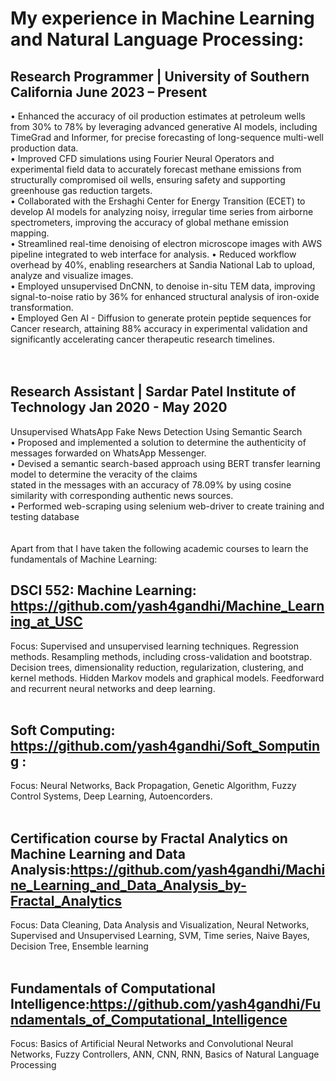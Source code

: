 # My experience in Machine Learning and Natural Language Processing:

## Research Programmer | University of Southern California June 2023 – Present<br>
• Enhanced the accuracy of oil production estimates at petroleum wells from 30% to 78% by leveraging advanced generative 
AI models, including TimeGrad and Informer, for precise forecasting of long-sequence multi-well production data.<br> 
• Improved CFD simulations using Fourier Neural Operators and experimental field data to accurately forecast methane 
emissions from structurally compromised oil wells, ensuring safety and supporting greenhouse gas reduction targets. <br>
• Collaborated with the Ershaghi Center for Energy Transition (ECET) to develop AI models for analyzing noisy, irregular time 
series from airborne spectrometers, improving the accuracy of global methane emission mapping. <br>
• Streamlined real-time denoising of electron microscope images with AWS pipeline integrated to web interface for analysis. 
• Reduced workflow overhead by 40%, enabling researchers at Sandia National Lab to upload, analyze and visualize images. <br>
• Employed unsupervised DnCNN, to denoise in-situ TEM data, improving signal-to-noise ratio by 36% for enhanced structural 
analysis of iron-oxide transformation.  <br>
• Employed Gen AI - Diffusion to generate protein peptide sequences for Cancer research, attaining 88% accuracy in 
experimental validation and significantly accelerating cancer therapeutic research timelines. <br>
<br><br>
## Research Assistant | Sardar Patel Institute of Technology Jan 2020 - May 2020<br>
Unsupervised WhatsApp Fake News Detection Using Semantic Search<br>
• Proposed and implemented a solution to determine the authenticity of messages forwarded on WhatsApp Messenger. <br>
• Devised a semantic search-based approach using BERT transfer learning model to determine the veracity of the claims <br>
stated in the messages with an accuracy of 78.09% by using cosine similarity with corresponding authentic news sources.<br>
• Performed web-scraping using selenium web-driver to create training and testing database
<br>
<br><br>
Apart from that I have taken the following academic courses to learn the fundamentals of Machine Learning:
<br>
## DSCI 552: Machine Learning: https://github.com/yash4gandhi/Machine_Learning_at_USC<br>
Focus:  Supervised and unsupervised learning techniques. Regression methods. Resampling methods, including cross-validation and bootstrap. Decision trees, dimensionality reduction, regularization, clustering, and kernel methods. Hidden Markov models and graphical models. Feedforward and recurrent neural networks and deep learning.
<br><br>
## Soft Computing: https://github.com/yash4gandhi/Soft_Somputing :<br>
Focus: Neural Networks, Back Propagation, Genetic Algorithm, Fuzzy Control Systems, Deep Learning, Autoencorders.
<br><br>
## Certification course by Fractal Analytics on Machine Learning and Data Analysis:https://github.com/yash4gandhi/Machine_Learning_and_Data_Analysis_by-Fractal_Analytics<br>
Focus: Data Cleaning, Data Analysis and Visualization, Neural Networks, Supervised and Unsupervised Learning, SVM, Time series, Naive Bayes, Decision Tree, Ensemble learning
<br><br>
## Fundamentals of Computational Intelligence:https://github.com/yash4gandhi/Fundamentals_of_Computational_Intelligence<br>
Focus:  Basics of Artificial Neural Networks and Convolutional Neural Networks,  Fuzzy Controllers, ANN, CNN, RNN, Basics of Natural Language Processing
